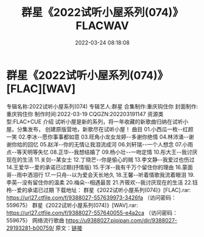 ﻿---
title: 群星《2022试听小屋系列(074)》FLACWAV
date: 2022-03-24 08:18:08
categories: 新碟专辑、稀有等精品
tags: None
---
# 群星《2022试听小屋系列(074)》[FLAC][WAV]

专辑名称:2022试听小屋系列(074)
专辑艺人:群星
合集制作:重庆钩住你
封面制作:重庆钩住你
制作时间:2022-03-19
CQGZN:202203191147
资源类型:FLAC+CUE
介绍
试听小屋是新的系列，将一年收藏的新歌曲归纳在试听小屋。分集发布，
创建原版营地，新歌尽在试听小屋！
曲目
01.小西瓜一枚--红颜一笑
02.李冰--愿你事事都如意
03.旺角小龙女龙婷--多谢你绝情
04.林沛涌--谢谢你给的回忆
05.赵洋--你的无情让我泪流成河
06.刘轩瑞--一个人想念
07.小雨点--等天明等失忆
08.正华--我想结婚了
09.杨小壮--一吻定情
10.彤大王--我讨厌现在的生活
11.关剑--某女士
12.丁晓芒--你是偷心的贼
13.李文静--我爱过也伤过
14.王爱华--爱的承诺已过期(抒情版)
15.于洋--我有千万个留住你的理由
16.蒙面哥--雨中洒泪行
17.一只舟--以为爱会天长地久
18.王馨--听着情歌我流着眼泪
19.李英--没有留住你的温柔
20.梅朵--相遇最苦
21.齐筱欢--我讨厌现在的生活
22.钰柃--爱的承诺已过期
下载地址：
群星《2022试听小屋系列(074)》[FLAC].rar: https://url27.ctfile.com/f/9388027-557639973-3426fa
（访问密码：559675）
群星《2022试听小屋系列(074)》[WAV].rar: https://url27.ctfile.com/f/9388027-557640055-e4a2ca
（访问密码：559675）
网络流行歌曲
https://u9388027.pipipan.com/dir/9388027-29193281-b00759/
原文：[链接](https://blog.sina.com.cn/s/blog_1647c7e7601030wcp.html)